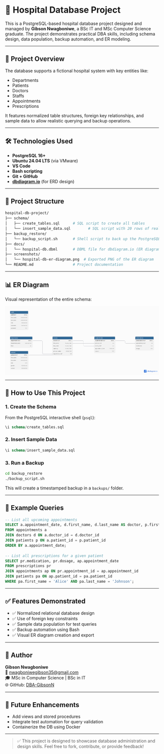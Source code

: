 # 🏥 Hospital Database Project

This is a PostgreSQL-based hospital database project designed and managed by **Gibson Nwagboniwe**, a BSc IT and MSc Computer Science graduate. The project demonstrates practical DBA skills, including schema design, data population, backup automation, and ER modeling.

---

## 🚀 Project Overview

The database supports a fictional hospital system with key entities like:

- Departments
- Patients
- Doctors
- Staffs
- Appointments
- Prescriptions

It features normalized table structures, foreign key relationships, and sample data to allow realistic querying and backup operations.

---

## 🛠️ Technologies Used

- **PostgreSQL 16+**
- **Ubuntu 24.04 LTS** (via VMware)
- **VS Code**
- **Bash scripting**
- **Git + GitHub**
- **[dbdiagram.io](https://dbdiagram.io)** (for ERD design)

---

## 📁 Project Structure

```bash
hospital-db-project/
├── schema/
│   ├── create_tables.sql      # SQL script to create all tables
│   └── insert_sample_data.sql        # SQL script with 20 rows of realistic sample data
├── backup_restore/
│   └── backup_script.sh       # Shell script to back up the PostgreSQL database
├── docs/
│   └── hospital-db.dbml       # DBML file for dbdiagram.io (ER diagram definition)
├── screenshots/
│   └── hospital-db-er-diagram.png  # Exported PNG of the ER diagram
└── README.md                  # Project documentation
```

---

## 📊 ER Diagram

Visual representation of the entire schema:

![Hospital Database ER Diagram](screenshots/hospital-db-er-diagram.png)

---

## 💾 How to Use This Project

### 1. Create the Schema

From the PostgreSQL interactive shell (`psql`):

```sql
\i schema/create_tables.sql
```

### 2. Insert Sample Data

```sql
\i schema/insert_sample_data.sql
```

### 3. Run a Backup

```bash
cd backup_restore
./backup_script.sh
```

This will create a timestamped backup in a `backups/` folder.

---

## 🧪 Example Queries

```sql
-- List all upcoming appointments
SELECT a.appointment_date, d.first_name, d.last_name AS doctor, p.first_name, p.last_name AS patient
FROM appointments a
JOIN doctors d ON a.doctor_id = d.doctor_id
JOIN patients p ON a.patient_id = p.patient_id
ORDER BY a.appointment_date;

-- List all prescriptions for a given patient
SELECT pr.medication, pr.dosage, ap.appointment_date
FROM prescriptions pr
JOIN appointments ap ON pr.appointment_id = ap.appointment_id
JOIN patients pa ON ap.patient_id = pa.patient_id
WHERE pa.first_name = 'Alice' AND pa.last_name = 'Johnson';
```

---

## ✅ Features Demonstrated

- ✅ Normalized relational database design
- ✅ Use of foreign key constraints
- ✅ Sample data population for test queries
- ✅ Backup automation using Bash
- ✅ Visual ER diagram creation and export

---

## 👤 Author

**Gibson Nwagboniwe**  
📧 nwagboniwegibson35@gmail.com  
🎓 MSc in Computer Science | BSc in IT  
🌐 GitHub: [DBA-GibsonN](https://github.com/DBA-GibsonN)

---

## 📌 Future Enhancements

- Add views and stored procedures
- Integrate test automation for query validation
- Containerize the DB using Docker

---

> ✅ This project is designed to showcase database administration and design skills. Feel free to fork, contribute, or provide feedback!